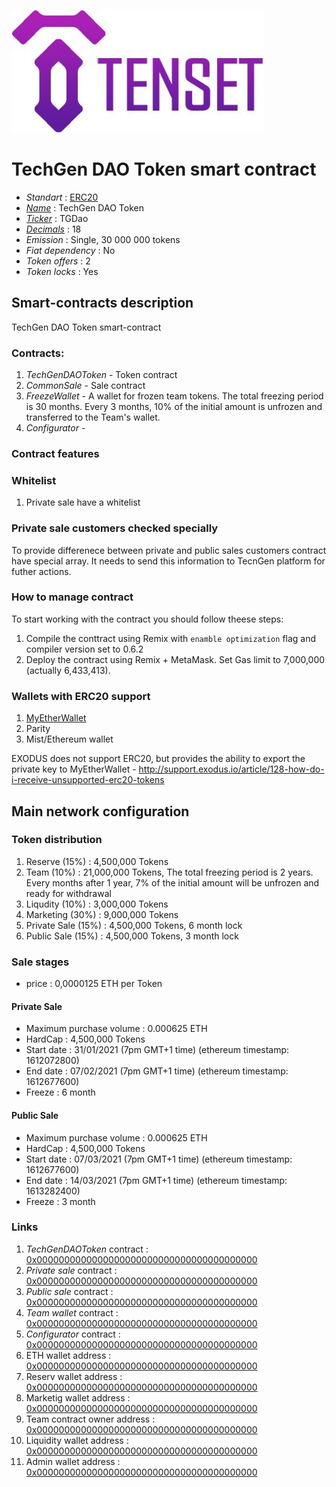 ![TGDao](logo.jpg "TechGen DAO Token")

# TechGen DAO Token smart contract

* _Standart_        : [ERC20](https://github.com/ethereum/EIPs/blob/master/EIPS/eip-20.md)
* _[Name](https://github.com/ethereum/EIPs/blob/master/EIPS/eip-20.md#name)_            : TechGen DAO Token
* _[Ticker](https://github.com/ethereum/EIPs/blob/master/EIPS/eip-20.md#symbol)_        : TGDao
* _[Decimals](https://github.com/ethereum/EIPs/blob/master/EIPS/eip-20.md#decimals)_    : 18
* _Emission_        : Single, 30 000 000 tokens
* _Fiat dependency_ : No
* _Token offers_    : 2
* _Token locks_     : Yes

## Smart-contracts description

TechGen DAO Token smart-contract

### Contracts:
1. _TechGenDAOToken_  - Token contract
2. _CommonSale_       - Sale contract 
3. _FreezeWallet_     - A wallet for frozen team tokens. The total freezing period is 30 months. Every 3 months, 10% of the initial amount is unfrozen and transferred to the Team's wallet.
4. _Configurator_     - 


### Contract features

### Whitelist
1. Private sale have a whitelist

### Private sale customers checked specially
To provide differenece between private and public sales customers contract have special array.
It needs to send this information to TecnGen platform for futher actions.

### How to manage contract
To start working with the contract you should follow theese steps:
1. Compile the conttract using Remix with `enamble optimization` flag and compiler version set to 0.6.2
2. Deploy the contract using Remix + MetaMask. Set Gas limit to 7,000,000 (actually 6,433,413).

### Wallets with ERC20 support
1. [MyEtherWallet](https://www.myetherwallet.com)
2. Parity 
3. Mist/Ethereum wallet

EXODUS does not support ERC20, but provides the ability to export the private key to MyEtherWallet - http://support.exodus.io/article/128-how-do-i-receive-unsupported-erc20-tokens

## Main network configuration 

### Token distribution
1. Reserve      (15%)               :  4,500,000 Tokens
2. Team         (10%)               : 21,000,000 Tokens, The total freezing period is 2 years. Every months after 1 year, 7% of the initial amount will be unfrozen and ready for withdrawal
3. Liqudity     (10%)               :  3,000,000 Tokens 
3. Marketing    (30%)               :  9,000,000 Tokens 
3. Private Sale (15%)               :  4,500,000 Tokens, 6 month lock 
3. Public Sale  (15%)               :  4,500,000 Tokens, 3 month lock 

### Sale stages

* price                             : 0,0000125 ETH per Token

#### Private Sale
* Maximum purchase volume           : 0.000625 ETH
* HardCap                           : 4,500,000 Tokens
* Start date                        : 31/01/2021 (7pm GMT+1 time) (ethereum timestamp: 1612072800)
* End date                          : 07/02/2021 (7pm GMT+1 time) (ethereum timestamp: 1612677600)
* Freeze                            : 6 month

#### Public Sale
* Maximum purchase volume           : 0.000625 ETH
* HardCap                           : 4,500,000 Tokens
* Start date                        : 07/03/2021 (7pm GMT+1 time) (ethereum timestamp: 1612677600)
* End date                          : 14/03/2021 (7pm GMT+1 time) (ethereum timestamp: 1613282400)
* Freeze                            : 3 month

### Links 
1. _TechGenDAOToken_ contract       : [0x0000000000000000000000000000000000000000](https://etherscan.io/token/0x0000000000000000000000000000000000000000)
2. _Private sale_ contract          : [0x0000000000000000000000000000000000000000](https://etherscan.io/address/0x0000000000000000000000000000000000000000)
2. _Public sale_ contract           : [0x0000000000000000000000000000000000000000](https://etherscan.io/address/0x0000000000000000000000000000000000000000)
3. _Team wallet_ contract           : [0x0000000000000000000000000000000000000000](https://etherscan.io/address/0x0000000000000000000000000000000000000000)
4. _Configurator_ contract          : [0x0000000000000000000000000000000000000000](https://etherscan.io/address/0x0000000000000000000000000000000000000000)
5. ETH wallet address               : [0x0000000000000000000000000000000000000000](https://etherscan.io/address/0x0000000000000000000000000000000000000000)
5. Reserv wallet address            : [0x0000000000000000000000000000000000000000](https://etherscan.io/address/0x0000000000000000000000000000000000000000)
8. Marketig wallet address          : [0x0000000000000000000000000000000000000000](https://etherscan.io/address/0x0000000000000000000000000000000000000000)
6. Team contract owner address      : [0x0000000000000000000000000000000000000000](https://etherscan.io/address/0x0000000000000000000000000000000000000000)
9. Liquidity wallet  address        : [0x0000000000000000000000000000000000000000](https://etherscan.io/address/0x0000000000000000000000000000000000000000)
10. Admin wallet address            : [0x0000000000000000000000000000000000000000](https://etherscan.io/address/0x0000000000000000000000000000000000000000)


